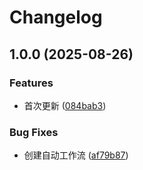 # Changelog

## 1.0.0 (2025-08-26)


### Features

* 首次更新 ([084bab3](https://github.com/callacat/cdn-speed-test/commit/084bab3cf121445ff47829489a30efc65113fc98))


### Bug Fixes

* 创建自动工作流 ([af79b87](https://github.com/callacat/cdn-speed-test/commit/af79b875d15098977fe0446e72f2d500e7f60546))
